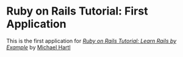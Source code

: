 # Ruby on Rails Tutorial: First Application

This is the first application for [*Ruby on Rails Tutorial: Learn Rails by Example*](http://railstutorial.org/) by [Michael Hartl](http://michaelhartl.com)
